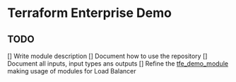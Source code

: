 # Terraform Enterprise Demo

## TODO

[] Write module description 
[] Document how to use the repository
[] Document all inputs, input types ans outputs
[] Refine the [tfe_demo_module](tfe_demo_module) making usage of modules for Load Balancer